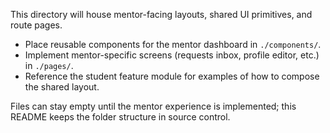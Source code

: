 This directory will house mentor-facing layouts, shared UI primitives, and route pages.

- Place reusable components for the mentor dashboard in `./components/`.
- Implement mentor-specific screens (requests inbox, profile editor, etc.) in `./pages/`.
- Reference the student feature module for examples of how to compose the shared layout.

Files can stay empty until the mentor experience is implemented; this README keeps the folder structure in source control.
